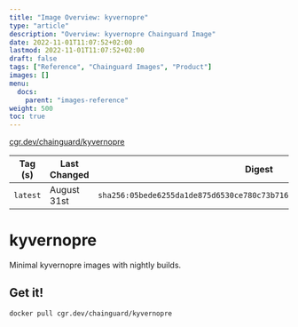 ```yaml
---
title: "Image Overview: kyvernopre"
type: "article"
description: "Overview: kyvernopre Chainguard Image"
date: 2022-11-01T11:07:52+02:00
lastmod: 2022-11-01T11:07:52+02:00
draft: false
tags: ["Reference", "Chainguard Images", "Product"]
images: []
menu:
  docs:
    parent: "images-reference"
weight: 500
toc: true
---
```


[cgr.dev/chainguard/kyvernopre](https://github.com/chainguard-images/images/tree/main/images/kyvernopre)

| Tag (s)   | Last Changed | Digest                                                                    |
|-----------|--------------|---------------------------------------------------------------------------|
|  `latest` | August 31st  | `sha256:05bede6255da1de875d6530ce780c73b7161f49c5418cefcba92fcbb9575ae1b` |

# kyvernopre

Minimal kyvernopre images with nightly builds.

## Get it!

```shell
docker pull cgr.dev/chainguard/kyvernopre
```
